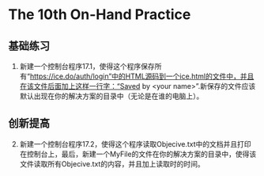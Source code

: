 # The 10th On-Hand Practice
## 基础练习
1. 新建一个控制台程序17.1，使得这个程序保存所有“https://ice.do/auth/login”中的HTML源码到一个ice.html的文件中，并且在该文件后面加上这样一行字：“Saved by \<your name\>”.新保存的文件应该默认出现在你的解决方案的目录中（无论是在谁的电脑上）。
## 创新提高
2. 新建一个控制台程序17.2，使得这个程序读取Objecive.txt中的文档并且打印在控制台上，最后，新建一个MyFile的文件在你的解决方案的目录中，使得该文件读取所有Objecive.txt的内容，并且加上读取时的时间。